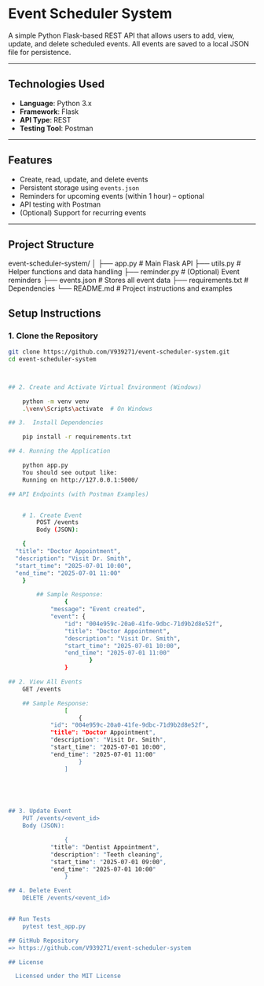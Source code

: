 #  Event Scheduler System

A simple Python Flask-based REST API that allows users to add, view, update, and delete scheduled events. All events are saved to a local JSON file for persistence.

---

##  Technologies Used

- **Language**: Python 3.x
- **Framework**: Flask
- **API Type**: REST
- **Testing Tool**: Postman
---

##  Features

-  Create, read, update, and delete events
-  Persistent storage using `events.json`
-  Reminders for upcoming events (within 1 hour) – optional
-  API testing with Postman
-  (Optional) Support for recurring events

---

##  Project Structure

event-scheduler-system/
│
├── app.py # Main Flask API
├── utils.py # Helper functions and data handling
├── reminder.py # (Optional) Event reminders
├── events.json # Stores all event data
├── requirements.txt # Dependencies
└── README.md # Project instructions and examples


##  Setup Instructions

### 1. Clone the Repository

```bash
git clone https://github.com/V939271/event-scheduler-system.git
cd event-scheduler-system



## 2. Create and Activate Virtual Environment (Windows)

    python -m venv venv
    .\venv\Scripts\activate  # On Windows

## 3.  Install Dependencies

    pip install -r requirements.txt

## 4. Running the Application

    python app.py
    You should see output like:
    Running on http://127.0.0.1:5000/ 

## API Endpoints (with Postman Examples)


    # 1. Create Event
        POST /events
        Body (JSON):

    {
  "title": "Doctor Appointment",
  "description": "Visit Dr. Smith",
  "start_time": "2025-07-01 10:00",
  "end_time": "2025-07-01 11:00"
    }

        ## Sample Response:
                {
            "message": "Event created",
            "event": {
                "id": "004e959c-20a0-41fe-9dbc-71d9b2d8e52f",
                "title": "Doctor Appointment",
                "description": "Visit Dr. Smith",
                "start_time": "2025-07-01 10:00",
                "end_time": "2025-07-01 11:00"
                       }
                }

## 2. View All Events
    GET /events

    ## Sample Response:
                [
                    {
            "id": "004e959c-20a0-41fe-9dbc-71d9b2d8e52f",
            "title": "Doctor Appointment",
            "description": "Visit Dr. Smith",
            "start_time": "2025-07-01 10:00",
            "end_time": "2025-07-01 11:00"
                    }
                ]   

     



## 3. Update Event
    PUT /events/<event_id>
    Body (JSON):

                {
            "title": "Dentist Appointment",
            "description": "Teeth cleaning",
            "start_time": "2025-07-01 09:00",
            "end_time": "2025-07-01 10:00"
                }

## 4. Delete Event
    DELETE /events/<event_id>


## Run Tests 
    pytest test_app.py

## GitHub Repository
=> https://github.com/V939271/event-scheduler-system

## License

  Licensed under the MIT License

      
        



